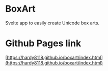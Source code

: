 # BoxArt

Svelte app to easily create Unicode box arts.

# Github Pages link

[https://hardy8118.github.io/boxart/index.html](https://hardy8118.github.io/boxart/index.html)